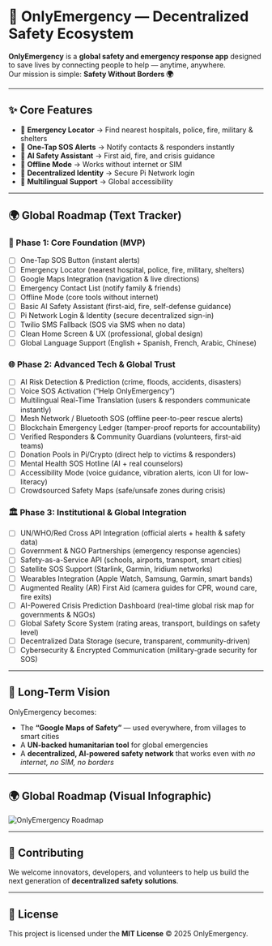 # 🚨 OnlyEmergency — Decentralized Safety Ecosystem

**OnlyEmergency** is a **global safety and emergency response app** designed to save lives by connecting people to help — anytime, anywhere.  
Our mission is simple: **Safety Without Borders 🌍**  

---

## ✨ Core Features
- 📍 **Emergency Locator** → Find nearest hospitals, police, fire, military & shelters  
- 🚨 **One-Tap SOS Alerts** → Notify contacts & responders instantly  
- 🤖 **AI Safety Assistant** → First aid, fire, and crisis guidance  
- 📡 **Offline Mode** → Works without internet or SIM  
- 🔐 **Decentralized Identity** → Secure Pi Network login  
- 💬 **Multilingual Support** → Global accessibility  

---

## 🌍 Global Roadmap (Text Tracker)

### 🚀 Phase 1: Core Foundation (MVP)
- [ ] One-Tap SOS Button (instant alerts)  
- [ ] Emergency Locator (nearest hospital, police, fire, military, shelters)  
- [ ] Google Maps Integration (navigation & live directions)  
- [ ] Emergency Contact List (notify family & friends)  
- [ ] Offline Mode (core tools without internet)  
- [ ] Basic AI Safety Assistant (first-aid, fire, self-defense guidance)  
- [ ] Pi Network Login & Identity (secure decentralized sign-in)  
- [ ] Twilio SMS Fallback (SOS via SMS when no data)  
- [ ] Clean Home Screen & UX (professional, global design)  
- [ ] Global Language Support (English + Spanish, French, Arabic, Chinese)  

### 🌐 Phase 2: Advanced Tech & Global Trust
- [ ] AI Risk Detection & Prediction (crime, floods, accidents, disasters)  
- [ ] Voice SOS Activation (“Help OnlyEmergency”)  
- [ ] Multilingual Real-Time Translation (users & responders communicate instantly)  
- [ ] Mesh Network / Bluetooth SOS (offline peer-to-peer rescue alerts)  
- [ ] Blockchain Emergency Ledger (tamper-proof reports for accountability)  
- [ ] Verified Responders & Community Guardians (volunteers, first-aid teams)  
- [ ] Donation Pools in Pi/Crypto (direct help to victims & responders)  
- [ ] Mental Health SOS Hotline (AI + real counselors)  
- [ ] Accessibility Mode (voice guidance, vibration alerts, icon UI for low-literacy)  
- [ ] Crowdsourced Safety Maps (safe/unsafe zones during crisis)  

### 🏛️ Phase 3: Institutional & Global Integration
- [ ] UN/WHO/Red Cross API Integration (official alerts + health & safety data)  
- [ ] Government & NGO Partnerships (emergency response agencies)  
- [ ] Safety-as-a-Service API (schools, airports, transport, smart cities)  
- [ ] Satellite SOS Support (Starlink, Garmin, Iridium networks)  
- [ ] Wearables Integration (Apple Watch, Samsung, Garmin, smart bands)  
- [ ] Augmented Reality (AR) First Aid (camera guides for CPR, wound care, fire exits)  
- [ ] AI-Powered Crisis Prediction Dashboard (real-time global risk map for governments & NGOs)  
- [ ] Global Safety Score System (rating areas, transport, buildings on safety level)  
- [ ] Decentralized Data Storage (secure, transparent, community-driven)  
- [ ] Cybersecurity & Encrypted Communication (military-grade security for SOS)  

---

## 🌟 Long-Term Vision
OnlyEmergency becomes:  
- The **“Google Maps of Safety”** — used everywhere, from villages to smart cities  
- A **UN-backed humanitarian tool** for global emergencies  
- A **decentralized, AI-powered safety network** that works even with *no internet, no SIM, no borders*  

---

## 🌍 Global Roadmap (Visual Infographic)

![OnlyEmergency Roadmap](https://github.com/onlyemergency/OnlyEmergency/raw/main/onlyemegency.png)



---

## 🤝 Contributing
We welcome innovators, developers, and volunteers to help us build the next generation of **decentralized safety solutions**.  

---

## 📜 License
This project is licensed under the **MIT License** © 2025 OnlyEmergency.
